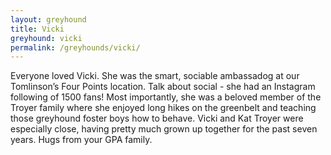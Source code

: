 ```yaml
---
layout: greyhound
title: Vicki
greyhound: vicki
permalink: /greyhounds/vicki/
---
```


Everyone loved Vicki.  She was the smart, sociable ambassadog at our Tomlinson’s Four Points
location.  Talk about social - she had an Instagram following of 1500 fans!  Most importantly,
she was a beloved member of the Troyer family where she enjoyed long hikes on the greenbelt and
teaching those greyhound foster boys how to behave.  Vicki and Kat Troyer were especially
close, having pretty much grown up together for the past seven years.   Hugs from your GPA
family.
